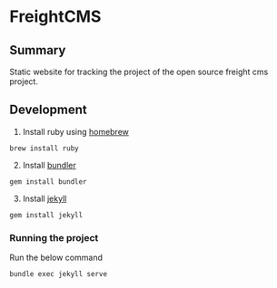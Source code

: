 # FreightCMS

## Summary

Static website for tracking the project of the open source freight cms project.

## Development

1. Install ruby using [homebrew](https://formulae.brew.sh/formula/ruby)

```
brew install ruby
```

2. Install [bundler](https://bundler.io/guides/getting_started.html)

```
gem install bundler
```

3. Install [jekyll](https://jekyllrb.com/)

```
gem install jekyll
```

### Running the project

Run the below command

```
bundle exec jekyll serve
````
